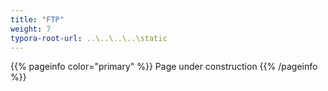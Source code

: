 ```yaml
---
title: "FTP"
weight: 7
typora-root-url: ..\..\..\..\static
---
```


{{% pageinfo color="primary" %}}
Page under construction
{{% /pageinfo %}}
